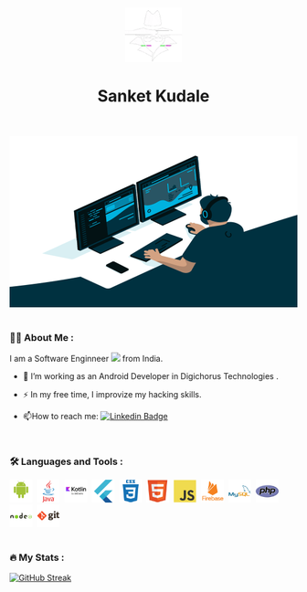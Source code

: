 <div id="header" align="center">
  <img src="https://github.com/SanketKudale/SanketKudale/blob/main/hacky.gif" width="100"/>
</div>

<h1 align="center">
  Sanket Kudale
</h1>

<br>

<!--<div id="badges" align="center">
  <a href="https://www.linkedin.com/in/sanketkudale/">
    <img src="https://img.shields.io/badge/LinkedIn-blue?style=for-the-badge&logo=linkedin&logoColor=white" alt="LinkedIn Badge"/>
  </a>
</div>-->
<br>
<div align="center">
  <img src="https://github.com/SanketKudale/SanketKudale/blob/main/code_mode.gif" width="600" height="300"/>
</div>

<br>

### :man_technologist: About Me :

I am a Software Enginneer <img src="https://media.giphy.com/media/WUlplcMpOCEmTGBtBW/giphy.gif" width="30"> from India.

- :telescope: I’m working as an Android Developer in Digichorus Technologies .

- :zap: In my free time, I improvize my hacking skills.

- :mailbox:How to reach me: [![Linkedin Badge](https://img.shields.io/badge/-Sanket_Kudale-blue?style=flat&logo=Linkedin&logoColor=white)](https://www.linkedin.com/in/sanketkudale/)

<br>

### :hammer_and_wrench: Languages and Tools :
<div>
  <img src="https://github.com/devicons/devicon/blob/master/icons/android/android-original-wordmark.svg" title="Android" alt="Android" width="40" height="40"/>&nbsp;
  <img src="https://github.com/devicons/devicon/blob/master/icons/java/java-original-wordmark.svg" title="Java" alt="Java" width="40" height="40"/>&nbsp;
  <img src="https://github.com/devicons/devicon/blob/master/icons/kotlin/kotlin-original-wordmark.svg" title="Kotlin" alt="Kotlin" width="40" height="40"/>&nbsp;
  <img src="https://github.com/devicons/devicon/blob/master/icons/flutter/flutter-original.svg" title="Flutter" alt="Flutter" width="40" height="40"/>&nbsp;
  <img src="https://github.com/devicons/devicon/blob/master/icons/css3/css3-plain-wordmark.svg"  title="CSS3" alt="CSS" width="40" height="40"/>&nbsp;
  <img src="https://github.com/devicons/devicon/blob/master/icons/html5/html5-original.svg" title="HTML5" alt="HTML" width="40" height="40"/>&nbsp;
  <img src="https://github.com/devicons/devicon/blob/master/icons/javascript/javascript-original.svg" title="JavaScript" alt="JavaScript" width="40" height="40"/>&nbsp;
  <img src="https://github.com/devicons/devicon/blob/master/icons/firebase/firebase-plain-wordmark.svg" title="Firebase" alt="Firebase" width="40" height="40"/>&nbsp;
  <img src="https://github.com/devicons/devicon/blob/master/icons/mysql/mysql-original-wordmark.svg" title="MySQL"  alt="MySQL" width="40" height="40"/>&nbsp;
  <img src="https://github.com/devicons/devicon/blob/master/icons/php/php-original.svg" title="PHP" alt="PHP" width="40" height="40"/>&nbsp;
  <img src="https://github.com/devicons/devicon/blob/master/icons/nodejs/nodejs-original-wordmark.svg" title="NodeJS" alt="NodeJS" width="40" height="40"/>&nbsp;
  <img src="https://github.com/devicons/devicon/blob/master/icons/git/git-original-wordmark.svg" title="Git" **alt="Git" width="40" height="40"/>
</div>

<br>

### :fire: My Stats :
[![GitHub Streak](http://github-readme-streak-stats.herokuapp.com?user=SanketKudale&theme=blue-green&date_format=M%20j%5B%2C%20Y%5D)](https://github.com/SanketKudale)
